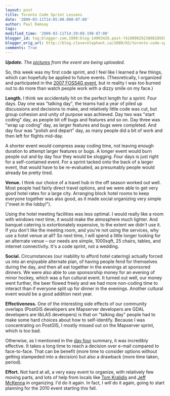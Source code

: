 ```yaml
---
layout: post
title: Toronto Code Sprint Lessons
date: '2009-03-11T14:05:00.000-07:00'
author: Paul Ramsey
tags: 
modified_time: '2009-03-11T14:39:09.198-07:00'
blogger_id: tag:blogger.com,1999:blog-14903426.post-7410890292380810565
blogger_orig_url: http://blog.cleverelephant.ca/2009/03/toronto-code-sprint-lessons.html
comments: True
---
```


***Update.** The [pictures](http://www.flickr.com/search/?q=tosprint&w=all) from the event are being uploaded.*

So, this week was my first code sprint, and I feel like I learned a few things, which can hopefully be applied to future events. (Theoretically, I organized and participated in the [2007 FOSS4G event](http://2007.foss4g.org/code_sprint/), but in reality I was too burned out to do more than watch people work with a dizzy smile on my face.)

**Length.** I think we accidentally hit on the perfect length for a sprint. Four days. Day one was "talking day", the teams had a year of piled up discussions and decisions to make, and relatively little code was cut, but group cohesion and unity of purpose was achieved. Day two was "start coding" day, as people bit off bugs and features and so on. Day three was "wrap up coding" day, as larger features and bugs were completed. And day four was "polish and depart" day, as many people did a bit of work and then left for flights mid-day.

A shorter event would compress away coding time, not leaving enough duration to attempt larger features or bugs. A longer event would burn people out and by day four they would be slogging. Four days is just right for a self-contained event. For a sprint tacked onto the back of a larger event, that would have to be re-evaluated, as presumably people would already be pretty tired.

**Venue.** I think our choice of a travel hub in the off season worked out well. Most people had fairly direct travel options, and we were able to get very good hotel rates for a large city.  Arranging block hotel rooms to keep everyone together was also good, as it made social organizing very simple ("meet in the lobby!").

Using the hotel meeting facilities was less optimal.  I would really like a room with windows next time, it would make the atmosphere much lighter. And banquet catering is extortionately expensive, to the extent we didn't use it. If you don't like the meeting room, and you're not using the services, why use a hotel venue at all?  So next time, I will spend a little longer looking for an alternate venue &ndash; our needs are simple, 1000sqft, 25 chairs, tables, and internet connectivity. It's a code sprint, not a wedding.

**Social.** Circumstances (our inability to afford hotel catering) actually forced us into an enjoyable alternate plan, of having people fend for themselves during the day, and then all eat together in the evenings at sponsored dinners. We were also able to use sponsorship money for an evening of minor hockey, which was a fun cultural event. It turned out well, our money went further, the beer flowed freely and we had more non-coding time to interact than if everyone split up for dinner in the evenings. Another cultural event would be a good addition next year.

**Effectiveness.** One of the interesting side effects of our community overlaps (PostGIS developers are Mapserver developers are GDAL developers are libLAS developers) is that on "talking day" people had to make some hard choices about how to self-identify. Because I was concentrating on PostGIS, I mostly missed out on the Mapserver sprint, which is too bad. 

Otherwise, as I mentioned in the [day four](/2009/03/sprint-day-4.html) summary, it was incredibly effective. It takes a long time to reach a decision over e-mail compared to face-to-face. That can be benefit (more time to consider options without getting stampeded into a decision) but also a drawback (more time taken, period).

**Effort.** Not hard at all, a very easy event to organize, with relatively few moving parts, and lots of help from locals like [Tom Kralidis](http://www.kralidis.ca/blog/) and [Jeff McKenna](http://www.gatewaygeomatics.com/) in organizing. I'd do it again. In fact, I *will* do it again, going to start planning for the 2010 event starting this fall.

